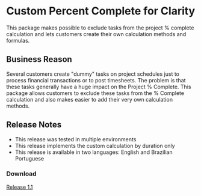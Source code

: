 # Custom Percent Complete for Clarity
This package makes possible to exclude tasks from the project % complete calculation and lets customers create their own calculation methods and formulas.

## Business Reason
Several customers create "dummy" tasks on project schedules just to process financial transactions or to post timesheets. The problem is that these tasks generally have a huge impact on the Project % Complete. This package allows customers to exclude these tasks from the % Complete calculation and also makes easier to add their very own calculation methods.

## Release Notes
- This release was tested in multiple environments
- This release implements the custom calculation by duration only
- This release is available in two languages: English and Brazilian Portuguese

### Download
[Release 1.1](https://github.com/thiagobottoni/Custom-Percent-Complete-for-Clarity/releases/tag/v1.1)
